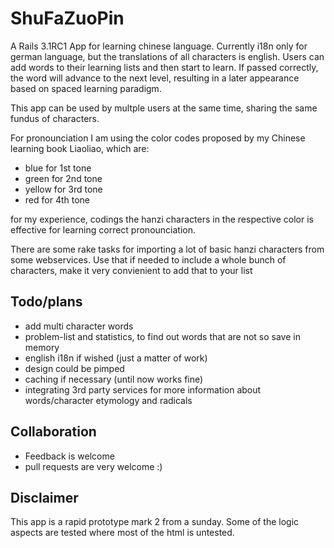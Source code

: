 # ShuFaZuoPin

A Rails 3.1RC1 App for learning chinese language. Currently i18n only for german language, but the translations of all characters is english.
Users can add words to their learning lists and then start to learn. If passed correctly, the word will advance to the next level, resulting in a later appearance based on spaced learning paradigm.

This app can be used by multple users at the same time, sharing the same fundus of characters.

For pronounciation I am using the color codes proposed by my Chinese learning book Liaoliao, which are:

* blue for 1st tone
* green for 2nd tone
* yellow for 3rd tone
* red for 4th tone

for my experience, codings the hanzi characters in the respective color is effective for learning correct pronounciation.

There are some rake tasks for importing a lot of basic hanzi characters from some webservices. Use that if needed to include a whole bunch of characters, make it very convienient to add that to your list

## Todo/plans

* add multi character words
* problem-list and statistics, to find out words that are not so save in memory
* english i18n if wished (just a matter of work)
* design could be pimped
* caching if necessary (until now works fine)
* integrating 3rd party services for more information about words/character etymology and radicals

## Collaboration

* Feedback is welcome
* pull requests are very welcome :)

## Disclaimer

This app is a rapid prototype mark 2 from a sunday. Some of the logic aspects are tested where most of the html is untested.


